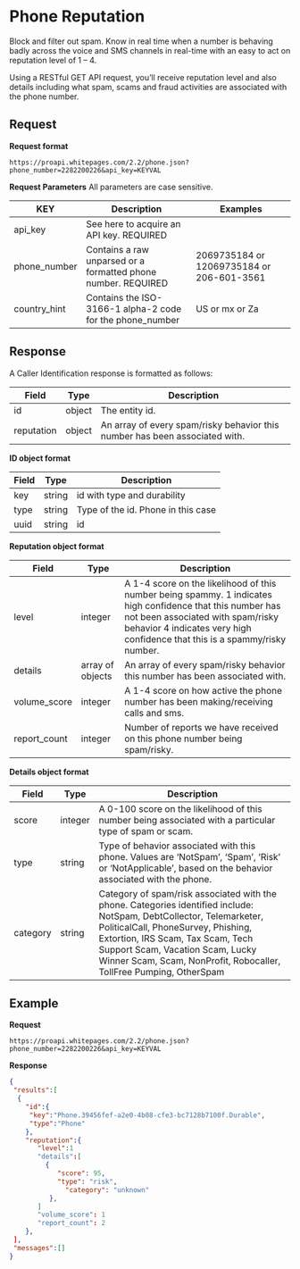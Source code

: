 # Phone Reputation

Block and filter out spam. Know in real time when a number is behaving badly across the voice and SMS channels in real-time with an easy to act on reputation level of 1 – 4.

Using a RESTful GET API request, you’ll receive reputation level and also details including what spam, scams and fraud activities are associated with the phone number.

## Request
**Request format**

```
https://proapi.whitepages.com/2.2/phone.json?phone_number=2282200226&api_key=KEYVAL
```

**Request Parameters**
All parameters are case sensitive.

| KEY     | Description | Examples |
| ------- | ---- | ---- |
| api_key | See here to acquire an API key. REQUIRED | |
| phone_number | Contains a raw unparsed or a formatted phone number. REQUIRED | 2069735184 or 12069735184 or 206-601-3561 |
| country_hint | Contains the ISO-3166-1 alpha-2 code for the phone_number | US or mx or Za |

## Response
A Caller Identification response is formatted as follows:

| Field     | Type | Description |
| ------- | ---- | ---- |
| id | object | The entity id. |
| reputation | object | An array of every spam/risky behavior this number has been associated with. |


**ID object format**

| Field     | Type | Description |
| ------- | ---- | ---- |
| key  | string | id with type and durability |
| type | string | Type of the id. Phone in this case |
| uuid | string | id |

**Reputation object format**

| Field     | Type | Description |
| ------- | ---- | ---- |
| level | integer | A 1-4 score on the likelihood of this number being spammy. 1 indicates high confidence that this number has not been associated with spam/risky behavior 4 indicates very high confidence that this is a spammy/risky number. |
| details | array of objects | An array of every spam/risky behavior this number has been associated with. |
| volume_score | integer | A 1-4 score on how active the phone number has been making/receiving calls and sms. |
| report_count | integer | Number of reports we have received on this phone number being spam/risky. |

**Details object format**

| Field     | Type | Description |
| ------- | ---- | ---- |
| score | integer | A 0-100 score on the likelihood of this number being associated with a particular type of spam or scam. |
| type | string | Type of behavior associated with this phone. Values are ‘NotSpam’, ‘Spam’, ‘Risk’ or ‘NotApplicable’, based on the behavior associated with the phone. |
| category | string | Category of spam/risk associated with the phone. Categories identified include: NotSpam, DebtCollector, Telemarketer, PoliticalCall, PhoneSurvey, Phishing, Extortion, IRS Scam, Tax Scam, Tech Support Scam, Vacation Scam, Lucky Winner Scam, Scam, NonProfit, Robocaller, TollFree Pumping, OtherSpam |


## Example
**Request**
```
https://proapi.whitepages.com/2.2/phone.json?phone_number=2282200226&api_key=KEYVAL
```

**Response**
```json
{
 "results":[
  {
    "id":{
     "key":"Phone.39456fef-a2e0-4b08-cfe3-bc7128b7100f.Durable",
     "type":"Phone"
    },
    "reputation":{
       "level":1
       "details":[
         {
            "score": 95,
            "type": "risk",
	          "category": "unknown"
          },
       ]
       "volume_score": 1
       "report_count": 2
    },
 ],
 "messages":[]
}
```
